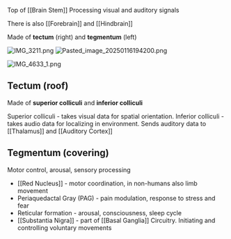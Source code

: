 Top of [[Brain Stem]]
Processing visual and auditory signals

There is also [[Forebrain]] and [[Hindbrain]]

Made of **tectum** (right) and **tegmentum** (left)

![IMG_3211.png](img_3211.png)
![Pasted_image_20250116194200.png](pasted_image_20250116194200.png)

![IMG_4633_1.png](img_4633_1.png)

## Tectum (roof)

Made of **superior colliculi** and **inferior colliculi**

Superior colliculi - takes visual data for spatial orientation.
Inferior colliculi - takes audio data for localizing in environment. Sends auditory data to [[Thalamus]] and [[Auditory Cortex]]

## Tegmentum (covering)

Motor control, arousal, sensory processing

* [[Red Nucleus]] - motor coordination, in non-humans also limb movement
* Periaquedactal Gray (PAG) - pain modulation, response to stress and fear
* Reticular formation - arousal, consciousness, sleep cycle
* [[Substantia Nigra]] - part of [[Basal Ganglia]] Circuitry. Initiating and controlling voluntary movements
